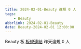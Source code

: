 ```yaml
---
title: 2024-02-01-Beauty 違規 0 人
tags:
    - Beauty
abbrlink: 2024-02-01-Beauty
date: Beauty-2024-02-01 12:00:00
---
```

Beauty 板 [板規連結](https://www.ptt.cc/bbs/Beauty/M.1630069980.A.84B.html)
昨天違規 0 人

